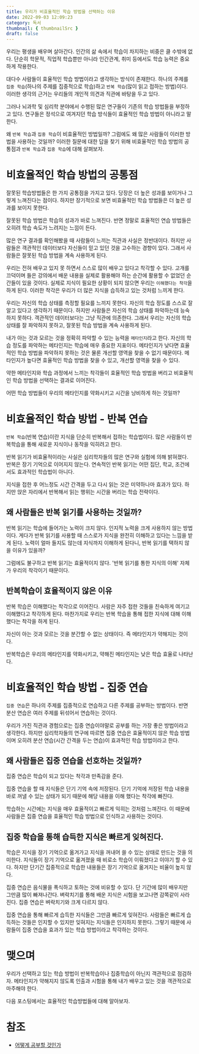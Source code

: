 ```yaml
---
title: 우리가 비효율적인 학습 방법을 선택하는 이유
date: 2022-09-03 12:09:23
category: 독서
thumbnail: { thumbnailSrc }
draft: false
---
```


우리는 평생을 배우며 살아간다. 인간의 삶 속에서 학습이 차지하는 비중은 클 수밖에 없다. 단순히 학문적, 직업적 학습뿐만 아니라 인간관계, 취미 등에서도 학습 능력은 중요하게 작용한다.

대다수 사람들이 효율적인 학습 방법이라고 생각하는 방식이 존재한다. 하나의 주제를 `집중 학습`(하나의 주제를 집중적으로 학습)하고 `반복 학습`(많이 읽고 접하는 방법)이다. 이러한 생각의 근거는 우리들의 개인적 의견과 직관에 바탕을 두고 있다.

그러나 뇌과학 및 심리학 분야에서 수행된 많은 연구들이 기존의 학습 방법들을 부정하고 있다. 연구들은 정석으로 여겨지던 학습 방식들이 효율적인 학습 방법이 아니라고 말한다.

왜 `반복 학습`과 `집중 학습`이 비효율적인 방법일까? 그럼에도 왜 많은 사람들이 이러한 방법을 사용하는 것일까? 이러한 질문에 대한 답을 찾기 위해 비효율적인 학습 방법의 공통점과 `반복 학습`과 `집중 학습`에 대해 살펴보자.

# 비효율적인 학습 방법의 공통점

잘못된 학습방법들은 한 가지 공통점을 가지고 있다. 당장은 더 높은 성과를 보이거나 그렇게 느껴진다는 점이다. 하지만 장기적으로 보면 비효율적인 학습 방법들은 더 높은 성과를 보이지 못한다.

잘못된 학습 방법은 학습의 성과가 바로 느껴진다. 반면 정말로 효율적인 연습 방법들은 오히려 학습 속도가 느려지는 느낌이 든다.

많은 연구 결과를 확인해봤을 때 사람들이 느끼는 직관과 사실은 정반대이다. 하지만 사람들은 객관적인 데이터보다 자신들이 믿고 있던 것을 고수하는 경향이 있다. 그래서 사람들은 잘못된 학습 방법을 계속 사용하게 된다.

우리는 전혀 배우고 있지 못 하면서 스스로 많이 배우고 있다고 착각할 수 있다. 고개를 끄덕이며 들은 강의에서 배운 내용을 실제로 활용해야 하는 순간에 활용할 수 없었던 순간들이 있을 것이다. 실제로 지식이 필요한 상황이 되지 않으면 우리는 `이해했다는 착각`을 하게 된다. 이러한 착각은 우리가 더 많은 지식을 습득하고 있는 것처럼 느끼게 한다.

우리는 자신의 학습 상태를 측정할 필요를 느끼지 못한다. 자신의 학습 정도를 스스로 잘 알고 있다고 생각하기 때문이다. 하지만 사람들은 자신의 학습 상태를 파악하는데 능숙하지 못하다. 객관적인 데이터보다는 그냥 직관에 의존한다. 그래서 우리는 자신의 학습 상태를 잘 파악하지 못하고, 잘못된 학습 방법을 계속 사용하게 된다.

내가 아는 것과 모르는 것을 정확히 파악할 수 있는 능력을 `메타인지`라고 한다. 자신의 학습 정도를 파악하는 메타인지는 학습에 매우 중요한 지표이다. 메타인지가 낮다면 효율적인 학습 방법을 파악하지 못하는 것은 물론 개선할 영역을 찾을 수 없기 때문이다. 메타인지가 높다면 효율적인 학습 방법을 찾을 수 있고, 개선할 영역을 찾을 수 있다.

약한 메타인지와 학습 과정에서 느끼는 착각들이 효율적인 학습 방법을 버리고 비효율적인 학습 방법을 선택하는 결과로 이어진다.

어떤 학습 방법들이 우리의 메타인지를 약화시키고 시간을 낭비하게 하는 것일까?

# 비효율적인 학습 방법 - 반복 연습

`반복 학습`(반복 연습)이란 지식을 단순히 반복해서 접하는 학습법이다. 많은 사람들이 반복학습을 통해 새로운 지식이나 동작을 익히려고 한다.

반복 읽기가 비효율적이라는 사실은 심리학자들의 많은 연구와 실험에 의해 밝혀졌다. 반복은 장기 기억으로 이어지지 않는다. 연속적인 반복 읽기는 어떤 집단, 학교, 조건에서도 효과적인 학습법이 아니다.

지식을 접한 후 어느정도 시간 간격을 두고 다시 읽는 것은 미약하나마 효과가 있다. 하지만 앉은 자리에서 반복해서 읽는 행위는 시간을 버리는 학습 전략이다.

## 왜 사람들은 반복 읽기를 사용하는 것일까?

반복 읽기는 학습에 들어가는 노력이 크지 않다. 인지적 노력을 크게 사용하지 않는 방법이다. 게다가 반복 읽기를 사용할 때 스스로가 지식을 완전히 이해하고 있다는 느낌을 받게 된다. 노력이 얼마 들지도 않는데 지식까지 이해하게 된다니, 반복 읽기를 택하지 않을 이유가 있을까?

그럼에도 불구하고 반복 읽기는 효율적이지 않다. '반복 읽기를 통한 지식의 이해' 자체가 우리의 착각이기 때문이다.

## 반복학습이 효율적이지 않은 이유

반복 학습은 이해했다는 착각으로 이어진다. 사람은 자주 접한 것들을 친숙하게 여기고 이해했다고 착각하게 된다. 마찬가지로 우리는 반복 학습을 통해 접한 지식에 대해 이해했다는 착각을 하게 된다.

자신이 아는 것과 모르는 것을 분간할 수 없는 상태이다. 즉 메타인지가 약해지는 것이다.

반복학습은 우리의 메타인지를 약화시키고, 약해진 메타인지는 낮은 학습 효율로 나타난다.

# 비효율적인 학습 방법 - 집중 연습

`집중 연습`은 하나의 주제를 집중적으로 연습하고 다른 주제를 공부하는 방법이다. 반면 분산 연습은 여러 주제를 뒤섞어서 연습하는 것이다.

우리가 가진 직관과 경험으로는 집중 연습이야말로 공부를 하는 가장 좋은 방법이라고 생각한다. 하지만 심리학자들의 연구에 따르면 집중 연습은 효율적이지 않은 학습 방법이며 오히려 분산 연습(시간 간격을 두는 연습)이 효과적인 학습 방법이라고 한다.

## 왜 사람들은 집중 연습을 선호하는 것일까?

집중 연습은 학습이 되고 있다는 착각과 만족감을 준다.

집중 연습을 할 때 지식들은 단기 기억 속에 저장된다. 단기 기억에 저장된 학습 내용을 바로 꺼낼 수 있는 상태가 되기 때문에 해당 내용을 이해 했다는 착각에 빠진다.

학습하는 시간에는 지식을 매우 효율적이고 빠르게 익히는 것처럼 느껴진다. 이 때문에 사람들은 집중 연습을 효율적인 학습 방법으로 인식하고 사용하는 것이다.

## 집중 학습을 통해 습득한 지식은 빠르게 잊혀진다.

학습은 지식을 장기 기억으로 옮겨가고 지식을 꺼내어 쓸 수 있는 상태로 만드는 것을 의미한다. 지식들이 장기 기억으로 옮겨졌을 때 비로소 학습이 이뤄졌다고 이야기 할 수 있다. 하지만 단기간 집중적으로 학습한 내용들은 장기 기억으로 옮겨지는 비율이 높지 않다.

집중 연습은 음식물을 폭식하고 토하는 것에 비유할 수 있다. 단 기간에 많이 배우지만 그만큼 많이 빠져나간다. 벼락치기를 통해 배운 지식은 시험을 보고나면 감쪽같이 사라진다. 집중 연습은 벼락치기와 크게 다르지 않다.

집중 연습을 통해 빠르게 습득한 지식들은 그만큼 빠르게 잊혀진다. 사람들은 빠르게 습득하는 것들은 인지할 수 있지만 잊혀지는 지식들은 인지하지 못한다. 그렇기 때문에 사람들이 집중 연습을 효과가 있는 학습 방법이라고 착각하는 것이다.

# 맺으며

우리가 선택하고 있는 학습 방법이 반복학습이나 집중학습이 아닌지 객관적으로 점검하자. 메타인지가 약해지지 않도록 인출과 시험을 통해 내가 배우고 있는 것을 객관적으로 마주해야 한다.

다음 포스팅에서는 효율적인 학습방법들에 대해 알아보자.

# 참조

- [어떻게 공부할 것인가](https://www.aladin.co.kr/shop/wproduct.aspx?ItemId=49588358)
